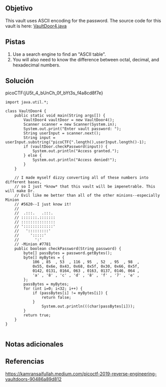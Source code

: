 ## Objetivo
This vault uses ASCII encoding for the password. The source code for this vault is here: [VaultDoor4.java](https://jupiter.challenges.picoctf.org/static/834acd392e0964a41f05790655a994b9/VaultDoor4.java)

## Pistas
1. Use a search engine to find an "ASCII table".
2. You will also need to know the difference between octal, decimal, and hexadecimal numbers.

## Solución
picoCTF{jU5t_4_bUnCh_0f_bYt3s_f4a8cd8f7e}
```
import java.util.*;

class VaultDoor4 {
    public static void main(String args[]) {
        VaultDoor4 vaultDoor = new VaultDoor4();
        Scanner scanner = new Scanner(System.in);
        System.out.print("Enter vault password: ");
        String userInput = scanner.next();
        String input = userInput.substring("picoCTF{".length(),userInput.length()-1);
        if (vaultDoor.checkPassword(input)) {
            System.out.println("Access granted.");
        } else {
            System.out.println("Access denied!");
        }
    }

    // I made myself dizzy converting all of these numbers into different bases,
    // so I just *know* that this vault will be impenetrable. This will make Dr.
    // Evil like me better than all of the other minions--especially Minion
    // #5620--I just know it!
    //
    //  .:::.   .:::.
    // :::::::.:::::::
    // :::::::::::::::
    // ':::::::::::::'
    //   ':::::::::'
    //     ':::::'
    //       ':'
    // -Minion #7781
    public boolean checkPassword(String password) {
        byte[] passBytes = password.getBytes();
        byte[] myBytes = {
            106 , 85  , 53  , 116 , 95  , 52  , 95  , 98  ,
            0x55, 0x6e, 0x43, 0x68, 0x5f, 0x30, 0x66, 0x5f,
            0142, 0131, 0164, 063 , 0163, 0137, 0146, 064 ,
            'a' , '8' , 'c' , 'd' , '8' , 'f' , '7' , 'e' ,
        };
        passBytes = myBytes;
        for (int i=0; i<32; i++) {
            if (passBytes[i] != myBytes[i]) {
                return false;
            }
                System.out.println(((char)passBytes[i]));
        }
        return true;
    }
}
   
```

## Notas adicionales

## Referencias
https://kamransaifullah.medium.com/picoctf-2019-reverse-engineering-vaultdoors-90486a89d812



